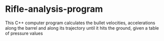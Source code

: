 # Rifle-analysis-program
This C++ computer program calculates the bullet velocities, accelerations along the barrel and along its trajectory until it hits the ground, given a table of pressure values 
